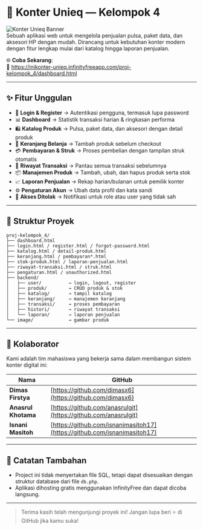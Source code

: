 # 🚀 Konter Unieq — Kelompok 4

![Konter Unieq Banner](https://img.shields.io/badge/Kelompok%204-Project-blue)  
Sebuah aplikasi web untuk mengelola penjualan pulsa, paket data, dan aksesori HP dengan mudah. Dirancang untuk kebutuhan konter modern dengan fitur lengkap mulai dari katalog hingga laporan penjualan.

🌐 **Coba Sekarang**:  
🔗 https://inikonter-unieq.infinityfreeapp.com/proj-kelompok_4/dashboard.html

---

## ✨ Fitur Unggulan

- 🔐 **Login & Register** → Autentikasi pengguna, termasuk lupa password
- 📊 **Dashboard** → Statistik transaksi harian & ringkasan performa
- 🛍️ **Katalog Produk** → Pulsa, paket data, dan aksesori dengan detail produk
- 🛒 **Keranjang Belanja** → Tambah produk sebelum checkout
- 💳 **Pembayaran & Struk** → Proses pembelian dengan tampilan struk otomatis
- 📄 **Riwayat Transaksi** → Pantau semua transaksi sebelumnya
- 📦 **Manajemen Produk** → Tambah, ubah, dan hapus produk serta stok
- 📈 **Laporan Penjualan** → Rekap harian/bulanan untuk pemilik konter
- ⚙️ **Pengaturan Akun** → Ubah data profil dan kata sandi
- 🚫 **Akses Ditolak** → Notifikasi untuk role atau user yang tidak sah

---

## 🧱 Struktur Proyek

```
proj-kelompok_4/
├── dashboard.html
├── login.html / register.html / forgot-password.html
├── katalog.html / detail-produk.html
├── keranjang.html / pembayaran*.html
├── stok-produk.html / laporan-penjualan.html
├── riwayat-transaksi.html / struk.html
├── pengaturan.html / unauthorized.html
├── backend/
│   ├── user/          → login, logout, register
│   ├── produk/        → CRUD produk & stok
│   ├── katalog/       → tampil katalog
│   ├── keranjang/     → manajemen keranjang
│   ├── transaksi/     → proses pembayaran
│   ├── histori/       → riwayat transaksi
│   └── laporan/       → laporan penjualan
└── image/             → gambar produk
```

---

## 👥 Kolaborator

Kami adalah tim mahasiswa yang bekerja sama dalam membangun sistem konter digital ini:

| Nama                | GitHub                                                                   |
| ------------------- | ------------------------------------------------------------------------ |
| **Dimas Firstya**   | [https://github.com/dimasx6](https://github.com/dimasx6)                 |
| **Anasrul Khotama** | [https://github.com/anasrulgit](https://github.com/anasrulgit)           |
| **Isnani Masitoh**  | [https://github.com/isnanimasitoh17](https://github.com/isnanimasitoh17) |

---

## 📌 Catatan Tambahan

* Project ini tidak menyertakan file SQL, tetapi dapat disesuaikan dengan struktur database dari file `db.php`.
* Aplikasi dihosting gratis menggunakan InfinityFree dan dapat dicoba langsung.

---

> Terima kasih telah mengunjungi proyek ini! Jangan lupa beri ⭐ di GitHub jika kamu suka!
